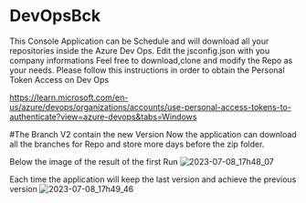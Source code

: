 # DevOpsBck
This Console Application can be Schedule and will download all your repositories inside the Azure Dev Ops.
Edit the jsconfig.json with you company informations
Feel free to download,clone and modify the Repo as your needs.
Please follow this instructions in order to obtain the Personal Token Access on Dev Ops

https://learn.microsoft.com/en-us/azure/devops/organizations/accounts/use-personal-access-tokens-to-authenticate?view=azure-devops&tabs=Windows

#The Branch V2 contain the new Version Now the application can download all the branches for Repo and store more days before the zip folder.

Below the image of the result of the first Run
![2023-07-08_17h48_07](https://github.com/mnasuelli/DevOpsBck/assets/17926622/9e5c9730-a231-448d-baa1-0e4776808423)

Each time the application will keep the last version and achieve the previous version
![2023-07-08_17h49_46](https://github.com/mnasuelli/DevOpsBck/assets/17926622/5408d866-6921-4e95-b652-8b1537b9f54e)

